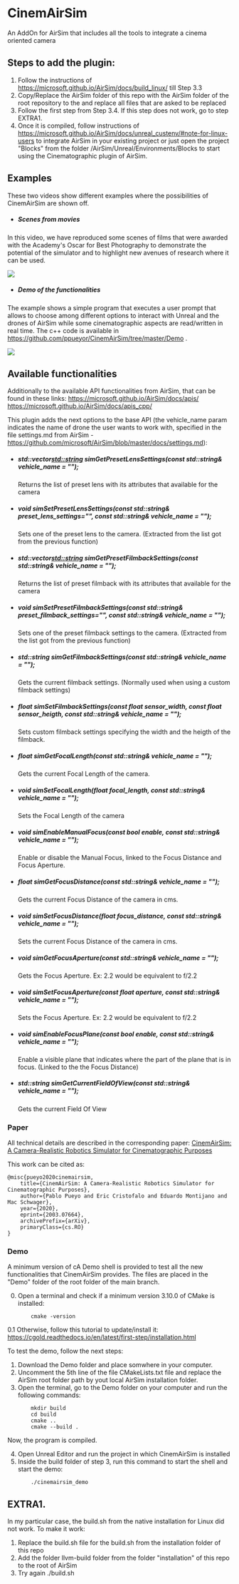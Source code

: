 
# CinemAirSim
An AddOn for AirSim that includes all the tools to integrate a cinema oriented camera

## Steps to add the plugin:

1. Follow the instructions of https://microsoft.github.io/AirSim/docs/build_linux/ till Step 3.3
2. Copy/Replace the AirSim folder of this repo with the AirSim folder of the root repository to the  and replace all files that are asked to be replaced
3. Follow the first step from Step 3.4. If this step does not work, go to step EXTRA1.
4. Once it is compiled, follow instructions of https://microsoft.github.io/AirSim/docs/unreal_custenv/#note-for-linux-users to integrate AirSim in your existing project or just open the project "Blocks" from the folder /AirSim/Unreal/Environments/Blocks to start using the Cinematographic plugin of AirSim.

## Examples

These two videos show different examples where the possibilities of CinemAirSim are shown off. 

*  ##### Scenes from movies
In this video,  we have reproduced some scenes of films that were awarded with the Academy's Oscar for Best Photography to demonstrate the potential of the simulator and to highlight new avenues of research where it can be used.

[![](https://media.giphy.com/media/LqrDQTsX4pdp8E07II/giphy.gif)](http://www.youtube.com/watch?v=OJGNaitWZVA "")

*  ##### Demo of the functionalities
The example shows a simple program that executes a user prompt that allows to choose among different options to interact with Unreal and the drones of AirSim while some cinematographic aspects are read/written in real time.
The c++ code is available in https://github.com/ppueyor/CinemAirSim/tree/master/Demo .

[![](https://media.giphy.com/media/gjffUhdGIYjlYU1tbq/giphy.gif)](http://www.youtube.com/watch?v=UVY-84DRi3s "")


## Available functionalities
Additionally to the available API functionalities from AirSim, that can be found in these links:
https://microsoft.github.io/AirSim/docs/apis/
https://microsoft.github.io/AirSim/docs/apis_cpp/

This plugin adds the next options to the base API (the vehicle_name param indicates the name of drone the user wants to work with, specified in the file settings.md from AirSim - https://github.com/microsoft/AirSim/blob/master/docs/settings.md):
 *  ##### std::vector<std::string>  simGetPresetLensSettings(const std::string& vehicle_name = "");
	Returns the list of preset lens with its attributes that available for the camera
* ##### void simSetPresetLensSettings(const std::string& preset_lens_settings="", const std::string& vehicle_name = "");
	Sets one of the preset lens to the camera. (Extracted from the list got from the previous function)
 * ##### std::vector<std::string>  simGetPresetFilmbackSettings(const std::string& vehicle_name = "");
	Returns the list of preset filmback with its attributes that available for the camera
* ##### void simSetPresetFilmbackSettings(const std::string& preset_filmback_settings="", const std::string& vehicle_name = "");
	 Sets one of the preset filmback settings to the camera. (Extracted from the list got from the previous function)
* ##### std::string  simGetFilmbackSettings(const std::string& vehicle_name = "");
	 Gets the current filmback settings. (Normally used when using a custom filmback settings)
* ##### float simSetFilmbackSettings(const float sensor_width, const float sensor_heigth, const std::string& vehicle_name = "");
	 Sets custom filmback settings specifying the width and the heigth of the filmback.
* ##### float simGetFocalLength(const std::string& vehicle_name = "");
	 Gets the current Focal Length of the camera.
 * ##### void simSetFocalLength(float focal_length, const std::string& vehicle_name = "");
	 Sets the Focal Length of the camera
 * ##### void simEnableManualFocus(const bool enable, const std::string& vehicle_name = "");
	 Enable or disable the Manual Focus, linked to the Focus Distance and Focus Aperture.
 * ##### float simGetFocusDistance(const std::string& vehicle_name = "");
	 Gets the current Focus Distance of the camera in cms.
 * ##### void simSetFocusDistance(float focus_distance, const std::string& vehicle_name = "");
	 Sets the current Focus Distance of the camera in cms.
 * ##### void  simGetFocusAperture(const std::string& vehicle_name = "");
	 Gets the Focus Aperture. Ex: 2.2 would be equivalent to f/2.2
 * ##### void  simSetFocusAperture(const float aperture, const std::string& vehicle_name = "");
	 Sets the Focus Aperture. Ex: 2.2 would be equivalent to f/2.2
 * ##### void simEnableFocusPlane(const bool enable, const std::string& vehicle_name = "");
	 Enable a visible plane that indicates where the part of the plane that is in focus. (Linked to the the Focus Distance)
* ##### std::string simGetCurrentFieldOfView(const std::string& vehicle_name = "");
	 Gets the current Field Of View

### Paper

All technical details are described in the corresponding paper: [CinemAirSim: A Camera-Realistic Robotics Simulator for Cinematographic Purposes](https://arxiv.org/abs/2003.07664)

This work can be cited as:
```
@misc{pueyo2020cinemairsim,
    title={CinemAirSim: A Camera-Realistic Robotics Simulator for Cinematographic Purposes},
    author={Pablo Pueyo and Eric Cristofalo and Eduardo Montijano and Mac Schwager},
    year={2020},
    eprint={2003.07664},
    archivePrefix={arXiv},
    primaryClass={cs.RO}
}
```
### Demo

A minimum version of cA Demo shell is provided to test all the new functionalities that CinemAirSim provides. 
The files are placed in the "Demo" folder of the root folder of the main branch.

0. Open a terminal and check if a minimum version 3.10.0 of CMake is installed:
	```console	
		cmake -version
	```
0.1 Otherwise, follow this tutorial to update/install it: https://cgold.readthedocs.io/en/latest/first-step/installation.html

To test the demo, follow the next steps:

1. Download the Demo folder and place somwhere in your  computer.
2. Uncomment the 5th line of the file CMakeLists.txt file and replace the AirSim root folder path by yout local AirSim installation folder.
3. Open the terminal, go to the Demo folder on your computer and run the following commands:
	```console
		mkdir build
		cd build
		cmake ..
		cmake --build .
	```
Now, the program is compiled. 

4. Open Unreal Editor and run the project in which CinemAirSim is installed
5. Inside the build folder of step 3, run this command to start the shell and start the demo:
	```console
		./cinemairsim_demo
	```

## EXTRA1.
In my particular case, the build.sh from the native installation for Linux did not work. To make it work:
1. Replace the build.sh file for the build.sh from the installation folder of this repo
2. Add the folder llvm-build folder from the folder "installation" of this repo to the root of AirSim
3. Try again ./build.sh
